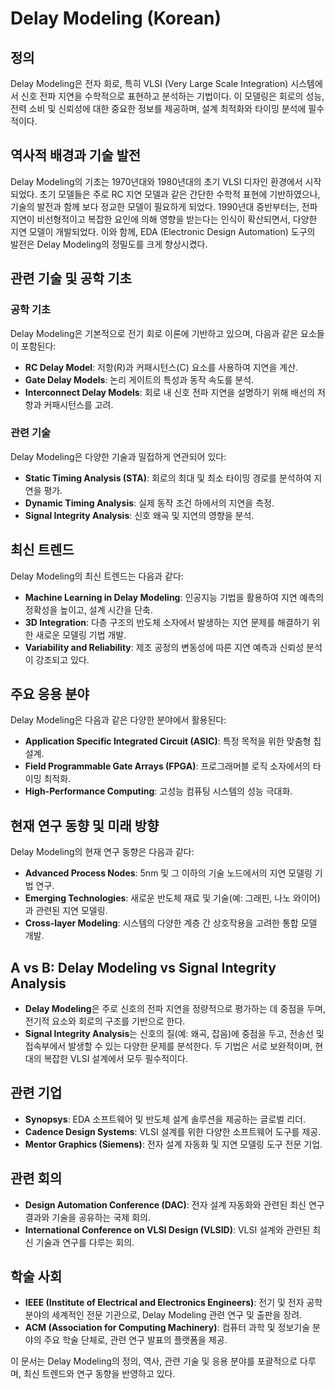 # Delay Modeling (Korean)

## 정의
Delay Modeling은 전자 회로, 특히 VLSI (Very Large Scale Integration) 시스템에서 신호 전파 지연을 수학적으로 표현하고 분석하는 기법이다. 이 모델링은 회로의 성능, 전력 소비 및 신뢰성에 대한 중요한 정보를 제공하며, 설계 최적화와 타이밍 분석에 필수적이다.

## 역사적 배경과 기술 발전
Delay Modeling의 기초는 1970년대와 1980년대의 초기 VLSI 디자인 환경에서 시작되었다. 초기 모델들은 주로 RC 지연 모델과 같은 간단한 수학적 표현에 기반하였으나, 기술의 발전과 함께 보다 정교한 모델이 필요하게 되었다. 1990년대 중반부터는, 전파 지연이 비선형적이고 복잡한 요인에 의해 영향을 받는다는 인식이 확산되면서, 다양한 지연 모델이 개발되었다. 이와 함께, EDA (Electronic Design Automation) 도구의 발전은 Delay Modeling의 정밀도를 크게 향상시켰다.

## 관련 기술 및 공학 기초
### 공학 기초
Delay Modeling은 기본적으로 전기 회로 이론에 기반하고 있으며, 다음과 같은 요소들이 포함된다:
- **RC Delay Model**: 저항(R)과 커패시턴스(C) 요소를 사용하여 지연을 계산.
- **Gate Delay Models**: 논리 게이트의 특성과 동작 속도를 분석.
- **Interconnect Delay Models**: 회로 내 신호 전파 지연을 설명하기 위해 배선의 저항과 커패시턴스를 고려.

### 관련 기술
Delay Modeling은 다양한 기술과 밀접하게 연관되어 있다:
- **Static Timing Analysis (STA)**: 회로의 최대 및 최소 타이밍 경로를 분석하여 지연을 평가.
- **Dynamic Timing Analysis**: 실제 동작 조건 하에서의 지연을 측정.
- **Signal Integrity Analysis**: 신호 왜곡 및 지연의 영향을 분석.

## 최신 트렌드
Delay Modeling의 최신 트렌드는 다음과 같다:
- **Machine Learning in Delay Modeling**: 인공지능 기법을 활용하여 지연 예측의 정확성을 높이고, 설계 시간을 단축.
- **3D Integration**: 다층 구조의 반도체 소자에서 발생하는 지연 문제를 해결하기 위한 새로운 모델링 기법 개발.
- **Variability and Reliability**: 제조 공정의 변동성에 따른 지연 예측과 신뢰성 분석이 강조되고 있다.

## 주요 응용 분야
Delay Modeling은 다음과 같은 다양한 분야에서 활용된다:
- **Application Specific Integrated Circuit (ASIC)**: 특정 목적을 위한 맞춤형 칩 설계.
- **Field Programmable Gate Arrays (FPGA)**: 프로그래머블 로직 소자에서의 타이밍 최적화.
- **High-Performance Computing**: 고성능 컴퓨팅 시스템의 성능 극대화.

## 현재 연구 동향 및 미래 방향
Delay Modeling의 현재 연구 동향은 다음과 같다:
- **Advanced Process Nodes**: 5nm 및 그 이하의 기술 노드에서의 지연 모델링 기법 연구.
- **Emerging Technologies**: 새로운 반도체 재료 및 기술(예: 그래핀, 나노 와이어)과 관련된 지연 모델링.
- **Cross-layer Modeling**: 시스템의 다양한 계층 간 상호작용을 고려한 통합 모델 개발.

## A vs B: Delay Modeling vs Signal Integrity Analysis
- **Delay Modeling**은 주로 신호의 전파 지연을 정량적으로 평가하는 데 중점을 두며, 전기적 요소와 회로의 구조를 기반으로 한다.
- **Signal Integrity Analysis**는 신호의 질(예: 왜곡, 잡음)에 중점을 두고, 전송선 및 접속부에서 발생할 수 있는 다양한 문제를 분석한다. 두 기법은 서로 보완적이며, 현대의 복잡한 VLSI 설계에서 모두 필수적이다.

## 관련 기업
- **Synopsys**: EDA 소프트웨어 및 반도체 설계 솔루션을 제공하는 글로벌 리더.
- **Cadence Design Systems**: VLSI 설계를 위한 다양한 소프트웨어 도구를 제공.
- **Mentor Graphics (Siemens)**: 전자 설계 자동화 및 지연 모델링 도구 전문 기업.

## 관련 회의
- **Design Automation Conference (DAC)**: 전자 설계 자동화와 관련된 최신 연구 결과와 기술을 공유하는 국제 회의.
- **International Conference on VLSI Design (VLSID)**: VLSI 설계와 관련된 최신 기술과 연구를 다루는 회의.

## 학술 사회
- **IEEE (Institute of Electrical and Electronics Engineers)**: 전기 및 전자 공학 분야의 세계적인 전문 기관으로, Delay Modeling 관련 연구 및 출판을 장려.
- **ACM (Association for Computing Machinery)**: 컴퓨터 과학 및 정보기술 분야의 주요 학술 단체로, 관련 연구 발표의 플랫폼을 제공. 

이 문서는 Delay Modeling의 정의, 역사, 관련 기술 및 응용 분야를 포괄적으로 다루며, 최신 트렌드와 연구 동향을 반영하고 있다.
